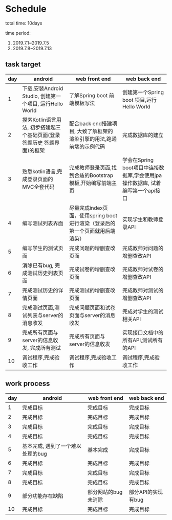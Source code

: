 # Schedule

total time: 10days

time period: 

1. 2019.7.1~2019.7.5 
2. 2019.7.8~2019.7.13

## task target

| day | android                                                                  | web front end                                                                | web back end                                                                   |
| --- | ------------------------------------------------------------------------ | ---------------------------------------------------------------------------- | ------------------------------------------------------------------------------ |
| 1   | 下载,安装Android Studio, 创建第一个项目, 运行Hello World                 | 了解Spring boot 前端模板写法                                                 | 创建第一个Spring boot 项目,运行Hello World                                     |
| 2   | 摸索Kotlin语言用法, 初步搭建起三个基础页面(登录 答题历史 答题界面)的框架 | 配合back end搭建项目, 大致了解框架的渲染引擎的用法,跑通前端的示例代码        | 完成数据库的建立                                                               |
| 3   | 熟悉kotlin语言,完成登录页面的MVC全套代码                                 | 完成教师登录页面,找到合适的Bootstrap模板,开始编写前端主页                    | 学会在Spring boot项目中连接数据库,学会使用jpa操作数据库, 试着编写第一个api接口 |
| 4   | 编写测试列表界面                                                         | 尽量完成index页面，使用spring boot进行渲染（登录后的第一个页面就用后端渲染） | 实现学生和教师登录API                                                          |
| 5   | 编写学生的测试页面                                                       | 完成问题的增删查改页面                                                       | 完成教师对问题的增删查改API                                                    |
| 6   | 消除已有bug, 完成测试历史列表页面                                        | 完成试卷的增删查改页面                                                       | 完成教师对试卷的增删查改API                                                    |
| 7   | 完成测试历史的详情页面                                                   | 完成测试的增删查改页面                                                       | 完成教师对测试的增删查改API                                                    |
| 8   | 完成测试页面,测试列表与server的消息收发                                  | 完成问题页面和试卷页面与server的消息收发                                     | 完成对学生的测试相关API                                                        |
| 9   | 完成所有页面与server的信息收发, 完成所有测试                             | 完成所有页面与server的信息收发                                               | 实现接口文档中的所有API,测试所有的API                                          |
| 10  | 调试程序,完成验收工作                                                    | 调试程序,完成验收工作                                                        | 调试程序,完成验收工作                                                          |


## work process

| day | android                           | web front end       | web back end       |
| --- | --------------------------------- | ------------------- | ------------------ |
| 1   | 完成目标                          | 完成目标            | 完成目标           |
| 2   | 完成目标                          | 完成目标            | 完成目标           |
| 3   | 完成目标                          | 完成目标            | 完成目标           |
| 4   | 完成目标                          | 完成目标            | 完成目标           |
| 5   | 基本完成, 遇到了一个难以处理的bug | 基本完成            | 完成目标           |
| 6   | 完成目标                          | 完成目标            | 完成目标           |
| 7   | 完成目标                          | 完成目标            | 完成目标           |
| 8   | 完成目标                          | 完成目标            | 完成目标           |
| 9   | 部分功能存在缺陷                  | 部分网站的bug未消除 | 部分API的实现有bug |
| 10  | 完成目标                          | 完成目标            | 完成目标           |